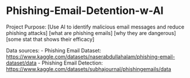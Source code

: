 # Phishing-Email-Detention-w-AI
Project Purpose:
	[Use AI to identify malicious email messages and reduce phishing attacks]
	[what are phishing emails]
	[why they are dangerous]
	[some stat that shows their efficacy]

Data sources:
	- Phishing Email Dataset: https://www.kaggle.com/datasets/naserabdullahalam/phishing-email-dataset/data
	- Phishing Email Detection: https://www.kaggle.com/datasets/subhajournal/phishingemails/data
